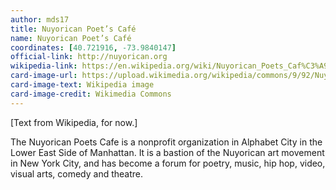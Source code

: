 ```yaml
---
author: mds17
title: Nuyorican Poet’s Café
name: Nuyorican Poet’s Café
coordinates: [40.721916, -73.9840147]
official-link: http://nuyorican.org
wikipedia-link: https://en.wikipedia.org/wiki/Nuyorican_Poets_Caf%C3%A9
card-image-url: https://upload.wikimedia.org/wikipedia/commons/9/92/Nuyorican_Poets_Cafe_in_Loisaida_section_of_New_York_City.jpg
card-image-text: Wikipedia image
card-image-credit: Wikimedia Commons
---
```


[Text from Wikipedia, for now.]

The Nuyorican Poets Cafe is a nonprofit organization in Alphabet City in the
Lower East Side of Manhattan. It is a bastion of the Nuyorican art movement in
New York City, and has become a forum for poetry, music, hip hop, video,
visual arts, comedy and theatre.
